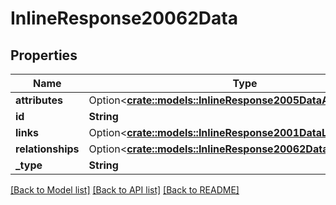 # InlineResponse20062Data

## Properties

Name | Type | Description | Notes
------------ | ------------- | ------------- | -------------
**attributes** | Option<[**crate::models::InlineResponse2005DataAttributes**](inline_response_200_5_data_attributes.md)> |  | [optional]
**id** | **String** |  | 
**links** | Option<[**crate::models::InlineResponse2001DataLinks**](inline_response_200_1_data_links.md)> |  | [optional]
**relationships** | Option<[**crate::models::InlineResponse20062DataRelationships**](inline_response_200_62_data_relationships.md)> |  | [optional]
**_type** | **String** |  | 

[[Back to Model list]](../README.md#documentation-for-models) [[Back to API list]](../README.md#documentation-for-api-endpoints) [[Back to README]](../README.md)


